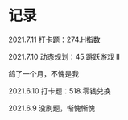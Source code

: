 # 记录

2021.7.11 打卡题：274.H指数

2021.7.10 动态规划：45.跳跃游戏 II

鸽了一个月，不愧是我

2021.6.10 打卡题：518.零钱兑换

2021.6.9 没刷题，惭愧惭愧

